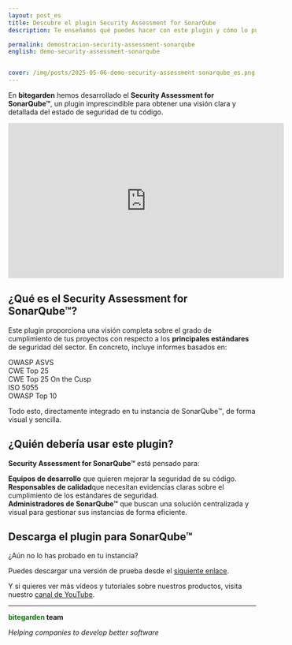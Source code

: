 ```yaml
---
layout: post_es
title: Descubre el plugin Security Assessment for SonarQube
description: Te enseñamos qué puedes hacer con este plugin y cómo lo puedes utilizar con un video

permalink: demostracion-security-assessment-sonarqube
english: demo-security-assessment-sonarqube


cover: /img/posts/2025-05-06-demo-security-assessment-sonarqube_es.png
---
```


En **bitegarden** hemos desarrollado el **Security Assessment for SonarQube™**, un plugin imprescindible para obtener una visión clara y detallada del estado de seguridad de tu código.

<iframe width="560" height="315" src="https://www.youtube.com/embed/IPqITD-2G34?si=j_diq8Zx4IEEb8n2&amp;controls=0" title="YouTube video player" frameborder="0" allow="accelerometer; autoplay; clipboard-write; encrypted-media; gyroscope; picture-in-picture; web-share" referrerpolicy="strict-origin-when-cross-origin" allowfullscreen></iframe>

<h2>¿Qué es el Security Assessment for SonarQube™?</h2>

Este plugin proporciona una visión completa sobre el grado de cumplimiento de tus proyectos con respecto a los **principales estándares** de seguridad del sector. En concreto, incluye informes basados en:

OWASP ASVS <br>
CWE Top 25 <br>
CWE Top 25 On the Cusp <br>
ISO 5055 <br>
OWASP Top 10 <br>


Todo esto, directamente integrado en tu instancia de SonarQube™, de forma visual y sencilla.

<h2>¿Quién debería usar este plugin?</h2>

**Security Assessment for SonarQube™** está pensado para:

**Equipos de desarrollo** que quieren mejorar la seguridad de su código.<br>
**Responsables de calidad**que necesitan evidencias claras sobre el cumplimiento de los estándares de seguridad.<br>
**Administradores de SonarQube™** que buscan una solución centralizada y visual para gestionar sus instancias de forma eficiente.<br>


<h2>Descarga el plugin para SonarQube™</h2>

¿Aún no lo has probado en tu instancia?

Puedes descargar una versión de prueba desde el [siguiente enlace](/es/sonarqube-security-trial-form).

Y si quieres ver más vídeos y tutoriales sobre nuestros productos, visita nuestro [canal de YouTube](https://www.youtube.com/@bitegarden).


---
**<span style="color: green">bitegarden</span> team**

_Helping companies to develop better software_
